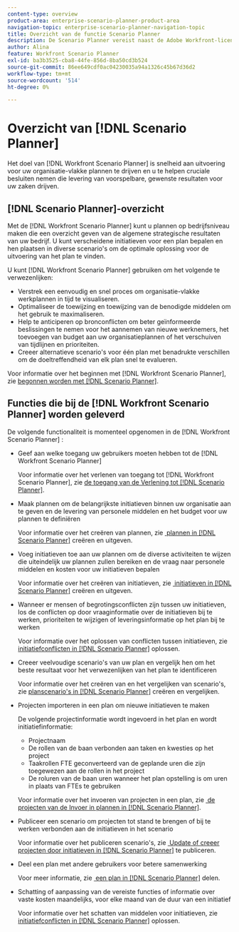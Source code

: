 ```yaml
---
content-type: overview
product-area: enterprise-scenario-planner-product-area
navigation-topic: enterprise-scenario-planner-navigation-topic
title: Overzicht van de functie Scenario Planner
description: De Scenario Planner vereist naast de Adobe Workfront-licentie een aparte licentie.
author: Alina
feature: Workfront Scenario Planner
exl-id: ba3b3525-cba8-44fe-856d-8ba50cd3b524
source-git-commit: 86ee649cdf0ac04230035a94a1326c45b67d36d2
workflow-type: tm+mt
source-wordcount: '514'
ht-degree: 0%

---
```


# Overzicht van [!DNL Scenario Planner]

<!-- Audited: 1/2024 -->

Het doel van [!DNL Workfront Scenario Planner] is snelheid aan uitvoering voor uw organisatie-vlakke plannen te drijven en u te helpen cruciale besluiten nemen die levering van voorspelbare, gewenste resultaten voor uw zaken drijven.

## [!DNL Scenario Planner]-overzicht

Met de [!DNL Workfront Scenario Planner] kunt u plannen op bedrijfsniveau maken die een overzicht geven van de algemene strategische resultaten van uw bedrijf. U kunt verscheidene initiatieven voor een plan bepalen en hen plaatsen in diverse scenario&#39;s om de optimale oplossing voor de uitvoering van het plan te vinden.

U kunt [!DNL Workfront Scenario Planner] gebruiken om het volgende te verwezenlijken:

* Verstrek een eenvoudig en snel proces om organisatie-vlakke werkplannen in tijd te visualiseren.
* Optimaliseer de toewijzing en toewijzing van de benodigde middelen om het gebruik te maximaliseren.
* Help te anticiperen op bronconflicten om beter geïnformeerde beslissingen te nemen voor het aannemen van nieuwe werknemers, het toevoegen van budget aan uw organisatieplannen of het verschuiven van tijdlijnen en prioriteiten.
* Creeer alternatieve scenario&#39;s voor één plan met benadrukte verschillen om de doeltreffendheid van elk plan snel te evalueren.

Voor informatie over het beginnen met [!DNL Workfront Scenario Planner], zie [&#x200B; begonnen worden met  [!DNL Scenario Planner]](../scenario-planner/get-started-with-scenario-planning.md).

## Functies die bij de [!DNL Workfront Scenario Planner] worden geleverd

De volgende functionaliteit is momenteel opgenomen in de [!DNL Workfront Scenario Planner] :

* Geef aan welke toegang uw gebruikers moeten hebben tot de [!DNL Workfront Scenario Planner]

  Voor informatie over het verlenen van toegang tot [!DNL Workfront Scenario Planner], zie [&#x200B; de toegang van de Verlening tot  [!DNL Scenario Planner]](../administration-and-setup/add-users/configure-and-grant-access/grant-access-sp.md).

* Maak plannen om de belangrijkste initiatieven binnen uw organisatie aan te geven en de levering van personele middelen en het budget voor uw plannen te definiëren

  Voor informatie over het creëren van plannen, zie [&#x200B; plannen in  [!DNL Scenario Planner]](../scenario-planner/create-and-edit-plans.md) creëren en uitgeven.

* Voeg initiatieven toe aan uw plannen om de diverse activiteiten te wijzen die uiteindelijk uw plannen zullen bereiken en de vraag naar personele middelen en kosten voor uw initiatieven bepalen

  Voor informatie over het creëren van initiatieven, zie [&#x200B; initiatieven in  [!DNL Scenario Planner]](../scenario-planner/create-and-edit-initiatives.md) creëren en uitgeven.

* Wanneer er mensen of begrotingsconflicten zijn tussen uw initiatieven, los de conflicten op door vraaginformatie over de initiatieven bij te werken, prioriteiten te wijzigen of leveringsinformatie op het plan bij te werken

  Voor informatie over het oplossen van conflicten tussen initiatieven, zie [&#x200B; initiatiefconflicten in  [!DNL Scenario Planner]](../scenario-planner/resolve-conflicts-in-sp.md) oplossen.

* Creeer veelvoudige scenario&#39;s van uw plan en vergelijk hen om het beste resultaat voor het verwezenlijken van het plan te identificeren

  Voor informatie over het creëren van en het vergelijken van scenario&#39;s, zie [&#x200B; planscenario&#39;s in  [!DNL Scenario Planner]](../scenario-planner/create-and-compare-scenarios-for-a-plan.md) creëren en vergelijken.

* Projecten importeren in een plan om nieuwe initiatieven te maken

  De volgende projectinformatie wordt ingevoerd in het plan en wordt initiatiefinformatie:

   * Projectnaam
   * De rollen van de baan verbonden aan taken en kwesties op het project
   * Taakrollen FTE geconverteerd van de geplande uren die zijn toegewezen aan de rollen in het project
   * De roluren van de baan uren wanneer het plan opstelling is om uren in plaats van FTEs te gebruiken

  Voor informatie over het invoeren van projecten in een plan, zie [&#x200B; de projecten van de Invoer in plannen in  [!DNL Scenario Planner]](../scenario-planner/import-projects-to-plans.md).

* Publiceer een scenario om projecten tot stand te brengen of bij te werken verbonden aan de initiatieven in het scenario

  Voor informatie over het publiceren scenario&#39;s, zie [&#x200B; Update of creeer projecten door initiatieven in  [!DNL Scenario Planner]](../scenario-planner/publish-scenarios-update-projects.md) te publiceren.

* Deel een plan met andere gebruikers voor betere samenwerking

  Voor meer informatie, zie [&#x200B; een plan in  [!DNL Scenario Planner]](../scenario-planner/share-a-plan.md) delen.

* Schatting of aanpassing van de vereiste functies of informatie over vaste kosten maandelijks, voor elke maand van de duur van een initiatief

  Voor informatie over het schatten van middelen voor initiatieven, zie [&#x200B; initiatiefconflicten in  [!DNL Scenario Planner]](../scenario-planner/resolve-conflicts-in-sp.md) oplossen.
